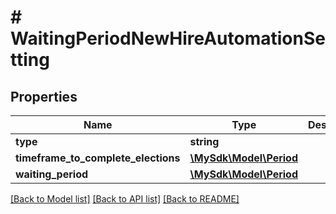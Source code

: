 # # WaitingPeriodNewHireAutomationSetting

## Properties

Name | Type | Description | Notes
------------ | ------------- | ------------- | -------------
**type** | **string** |  | [optional]
**timeframe_to_complete_elections** | [**\MySdk\Model\Period**](Period.md) |  | [optional]
**waiting_period** | [**\MySdk\Model\Period**](Period.md) |  | [optional]

[[Back to Model list]](../../README.md#models) [[Back to API list]](../../README.md#endpoints) [[Back to README]](../../README.md)
